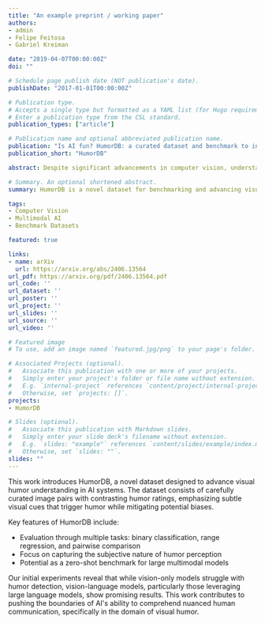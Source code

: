 ```yaml
---
title: "An example preprint / working paper"
authors:
- admin
- Felipe Feitosa
- Gabriel Kreiman

date: "2019-04-07T00:00:00Z"
doi: ""

# Schedule page publish date (NOT publication's date).
publishDate: "2017-01-01T00:00:00Z"

# Publication type.
# Accepts a single type but formatted as a YAML list (for Hugo requirements).
# Enter a publication type from the CSL standard.
publication_types: ["article"]

# Publication name and optional abbreviated publication name.
publication: "Is AI fun? HumorDB: a curated dataset and benchmark to investigate graphical humor"
publication_short: "HumorDB"

abstract: Despite significant advancements in computer vision, understanding complex scenes, particularly those involving humor, remains a substantial challenge. This paper introduces HumorDB, a novel image-only dataset specifically designed to advance visual humor understanding. HumorDB consists of meticulously curated image pairs with contrasting humor ratings, emphasizing subtle visual cues that trigger humor and mitigating potential biases. The dataset enables evaluation through binary classification (Funny or Not Funny), range regression (funniness on a scale from 1 to 10), and pairwise comparison tasks (Which Image is Funnier?), effectively capturing the subjective nature of humor perception. Initial experiments reveal that while vision-only models struggle, vision-language models, particularly those leveraging large language models, show promising results. HumorDB also shows potential as a valuable zero-shot benchmark for powerful large multimodal models.

# Summary. An optional shortened abstract.
summary: HumorDB is a novel dataset for benchmarking and advancing visual humor understanding in AI systems, consisting of curated image pairs with contrasting humor ratings and enabling various evaluation tasks.

tags:
- Computer Vision
- Multimodal AI
- Benchmark Datasets

featured: true

links:
- name: arXiv
  url: https://arxiv.org/abs/2406.13564
url_pdf: https://arxiv.org/pdf/2406.13564.pdf
url_code: ''
url_dataset: ''
url_poster: ''
url_project: ''
url_slides: ''
url_source: ''
url_video: ''

# Featured image
# To use, add an image named `featured.jpg/png` to your page's folder. 

# Associated Projects (optional).
#   Associate this publication with one or more of your projects.
#   Simply enter your project's folder or file name without extension.
#   E.g. `internal-project` references `content/project/internal-project/index.md`.
#   Otherwise, set `projects: []`.
projects:
- HumorDB

# Slides (optional).
#   Associate this publication with Markdown slides.
#   Simply enter your slide deck's filename without extension.
#   E.g. `slides: "example"` references `content/slides/example/index.md`.
#   Otherwise, set `slides: ""`.
slides: ""
---
```


This work introduces HumorDB, a novel dataset designed to advance visual humor understanding in AI systems. The dataset consists of carefully curated image pairs with contrasting humor ratings, emphasizing subtle visual cues that trigger humor while mitigating potential biases. 

Key features of HumorDB include:
- Evaluation through multiple tasks: binary classification, range regression, and pairwise comparison
- Focus on capturing the subjective nature of humor perception
- Potential as a zero-shot benchmark for large multimodal models

Our initial experiments reveal that while vision-only models struggle with humor detection, vision-language models, particularly those leveraging large language models, show promising results. This work contributes to pushing the boundaries of AI's ability to comprehend nuanced human communication, specifically in the domain of visual humor.
